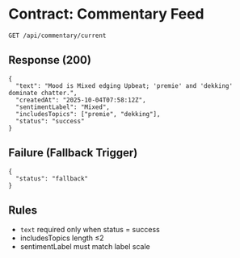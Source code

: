 # Contract: Commentary Feed

`GET /api/commentary/current`

## Response (200)

```jsonc
{
  "text": "Mood is Mixed edging Upbeat; 'premie' and 'dekking' dominate chatter.",
  "createdAt": "2025-10-04T07:58:12Z",
  "sentimentLabel": "Mixed",
  "includesTopics": ["premie", "dekking"],
  "status": "success"
}
```

## Failure (Fallback Trigger)

```jsonc
{
  "status": "fallback"
}
```

## Rules

- `text` required only when status = success
- includesTopics length ≤2
- sentimentLabel must match label scale
